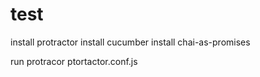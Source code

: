 # test
install protractor
install cucumber
install chai-as-promises

run protracor ptortactor.conf.js
